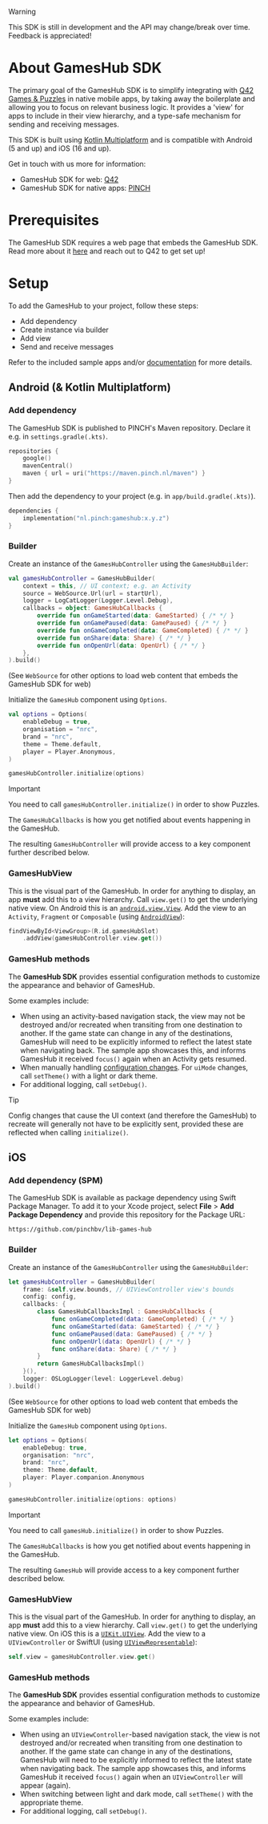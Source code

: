 > [!WARNING]  
> This SDK is still in development and the API may change/break over time. Feedback is appreciated!

# About GamesHub SDK

The primary goal of the GamesHub SDK is to simplify integrating with [Q42 Games & Puzzles](https://gameshub.42puzzles.com/) in native mobile apps, by taking away the boilerplate and allowing you to focus on relevant business logic. It provides a 'view' for apps to include in their view hierarchy, and a type-safe mechanism for sending and receiving messages.

This SDK is built using [Kotlin Multiplatform](https://kotlinlang.org/docs/multiplatform.html) and is compatible with Android (5 and up) and iOS (16 and up).

Get in touch with us more for information:
- GamesHub SDK for web: [Q42](https://gameshub.42puzzles.com/)
- GamesHub SDK for native apps: [PINCH](https://pinch.nl/en/contact-us/)

# Prerequisites

The GamesHub SDK requires a web page that embeds the GamesHub SDK. Read more about it [here](https://gameshub.42puzzles.com/hub-web) and reach out to Q42 to get set up!

# Setup

To add the GamesHub to your project, follow these steps:

* Add dependency
* Create instance via builder
* Add view
* Send and receive messages

Refer to the included sample apps and/or [documentation](docs/index.html) for more details.

## Android (& Kotlin Multiplatform)

### Add dependency

The GamesHub SDK is published to PINCH's Maven repository. Declare it e.g. in `settings.gradle(.kts)`.

```kotlin
repositories {
    google()
    mavenCentral()
    maven { url = uri("https://maven.pinch.nl/maven") }
}
```

Then add the dependency to your project (e.g. in `app/build.gradle(.kts)`).

```kotlin
dependencies {    
    implementation("nl.pinch:gameshub:x.y.z")
}
```

### Builder

Create an instance of the `GamesHubController` using the `GamesHubBuilder`:

```kotlin
val gamesHubController = GamesHubBuilder(
    context = this, // UI context; e.g. an Activity
    source = WebSource.Url(url = startUrl),
    logger = LogCatLogger(Logger.Level.Debug),
    callbacks = object: GamesHubCallbacks {
        override fun onGameStarted(data: GameStarted) { /* */ }
        override fun onGamePaused(data: GamePaused) { /* */ }
        override fun onGameCompleted(data: GameCompleted) { /* */ }
        override fun onShare(data: Share) { /* */ }
        override fun onOpenUrl(data: OpenUrl) { /* */ }
    },
).build()
```

(See `WebSource` for other options to load web content that embeds the GamesHub SDK for web)

Initialize the `GamesHub` component using `Options`.

```kotlin
val options = Options(
    enableDebug = true,
    organisation = "nrc",
    brand = "nrc",
    theme = Theme.default,
    player = Player.Anonymous,
)

gamesHubController.initialize(options)
```

> [!IMPORTANT]  
> You need to call `gamesHubController.initialize()` in order to show Puzzles.

The `GamesHubCallbacks` is how you get notified about events happening in the GamesHub.

The resulting `GamesHubController` will provide access to a key component further described below.

### GamesHubView
This is the visual part of the GamesHub. In order for anything to display, an app **must** add this to a view hierarchy. Call `view.get()` to get the underlying native view. On Android this is an [`android.view.View`](https://developer.android.com/reference/android/view/View). Add the view to an `Activity`, `Fragment` or `Composable` (using [`AndroidView`](https://developer.android.com/reference/kotlin/androidx/compose/ui/viewinterop/package-summary#AndroidView(kotlin.Function1,androidx.compose.ui.Modifier,kotlin.Function1))):

```kotlin
findViewById<ViewGroup>(R.id.gamesHubSlot)
    .addView(gamesHubController.view.get())
```

### GamesHub methods
The **GamesHub SDK** provides essential configuration methods to customize the appearance and behavior of GamesHub.

Some examples include:
- When using an activity-based navigation stack, the view may not be destroyed and/or recreated when transiting from one destination to another. If the game state can change in any of the destinations, GamesHub will need to be explicitly informed to reflect the latest state when navigating back. The sample app showcases this, and informs GamesHub it received `focus()` again when an Activity gets resumed.
- When manually handling [configuration changes](https://developer.android.com/guide/topics/manifest/activity-element#config). For `uiMode` changes, call `setTheme()` with a light or dark theme.
- For additional logging, call `setDebug()`.

> [!TIP]  
> Config changes that cause the UI context (and therefore the GamesHub) to recreate will generally not have to be explicitly sent, provided these are reflected when calling `initialize()`.

## iOS

### Add dependency (SPM)

The GamesHub SDK is available as package dependency using Swift Package Manager. To add it to your Xcode project, select **File** > **Add Package Dependency** and provide this repository for the Package URL:

```text
https://github.com/pinchbv/lib-games-hub
```

### Builder

Create an instance of the `GamesHubController` using the `GamesHubBuilder`:

```swift
let gamesHubController = GamesHubBuilder(
    frame: &self.view.bounds, // UIViewController view's bounds
    config: config,
    callbacks: {
        class GamesHubCallbacksImpl : GamesHubCallbacks {
            func onGameCompleted(data: GameCompleted) { /* */ }
            func onGameStarted(data: GameStarted) { /* */ }
            func onGamePaused(data: GamePaused) { /* */ }
            func onOpenUrl(data: OpenUrl) { /* */ }
            func onShare(data: Share) { /* */ }
        }
        return GamesHubCallbacksImpl()
    }(),
    logger: OSLogLogger(level: LoggerLevel.debug)
).build()
```

(See `WebSource` for other options to load web content that embeds the GamesHub SDK for web)

Initialize the `GamesHub` component using `Options`.

```swift
let options = Options(
    enableDebug: true,
    organisation: "nrc",
    brand: "nrc",
    theme: Theme.default,
    player: Player.companion.Anonymous
)

gamesHubController.initialize(options: options)
```

> [!IMPORTANT]  
> You need to call `gamesHub.initialize()` in order to show Puzzles.

The `GamesHubCallbacks` is how you get notified about events happening in the GamesHub.

The resulting `GamesHub` will provide access to a key component further described below.

### GamesHubView
This is the visual part of the GamesHub. In order for anything to display, an app **must** add this to a view hierarchy. Call `view.get()` to get the underlying native view. On iOS this is a [`UIKit.UIView`](https://developer.apple.com/documentation/uikit/uiview). Add the view to a `UIViewController` or SwiftUI (using [`UIViewRepresentable`](https://developer.apple.com/tutorials/swiftui/interfacing-with-uikit)):

```swift
self.view = gamesHubController.view.get()
```

### GamesHub methods
The **GamesHub SDK** provides essential configuration methods to customize the appearance and behavior of GamesHub.

Some examples include:
- When using an `UIViewController`-based navigation stack, the view is not destroyed and/or recreated when transiting from one destination to another. If the game state can change in any of the destinations, GamesHub will need to be explicitly informed to reflect the latest state when navigating back. The sample app showcases this, and informs GamesHub it received `focus()` again when an `UIViewController` will appear (again).
- When switching between light and dark mode, call `setTheme()` with the appropriate theme.
- For additional logging, call `setDebug()`.